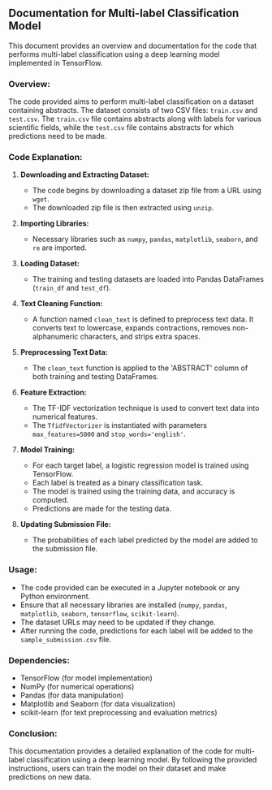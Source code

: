 ## Documentation for Multi-label Classification Model

This document provides an overview and documentation for the code that performs multi-label classification using a deep learning model implemented in TensorFlow.

### Overview:

The code provided aims to perform multi-label classification on a dataset containing abstracts. The dataset consists of two CSV files: `train.csv` and `test.csv`. The `train.csv` file contains abstracts along with labels for various scientific fields, while the `test.csv` file contains abstracts for which predictions need to be made.

### Code Explanation:

1. **Downloading and Extracting Dataset:**
   - The code begins by downloading a dataset zip file from a URL using `wget`.
   - The downloaded zip file is then extracted using `unzip`.

2. **Importing Libraries:**
   - Necessary libraries such as `numpy`, `pandas`, `matplotlib`, `seaborn`, and `re` are imported.

3. **Loading Dataset:**
   - The training and testing datasets are loaded into Pandas DataFrames (`train_df` and `test_df`).

4. **Text Cleaning Function:**
   - A function named `clean_text` is defined to preprocess text data. It converts text to lowercase, expands contractions, removes non-alphanumeric characters, and strips extra spaces.

5. **Preprocessing Text Data:**
   - The `clean_text` function is applied to the 'ABSTRACT' column of both training and testing DataFrames.

6. **Feature Extraction:**
   - The TF-IDF vectorization technique is used to convert text data into numerical features.
   - The `TfidfVectorizer` is instantiated with parameters `max_features=5000` and `stop_words='english'`.

7. **Model Training:**
   - For each target label, a logistic regression model is trained using TensorFlow.
   - Each label is treated as a binary classification task.
   - The model is trained using the training data, and accuracy is computed.
   - Predictions are made for the testing data.

8. **Updating Submission File:**
   - The probabilities of each label predicted by the model are added to the submission file.

### Usage:

- The code provided can be executed in a Jupyter notebook or any Python environment.
- Ensure that all necessary libraries are installed (`numpy`, `pandas`, `matplotlib`, `seaborn`, `tensorflow`, `scikit-learn`).
- The dataset URLs may need to be updated if they change.
- After running the code, predictions for each label will be added to the `sample_submission.csv` file.

### Dependencies:

- TensorFlow (for model implementation)
- NumPy (for numerical operations)
- Pandas (for data manipulation)
- Matplotlib and Seaborn (for data visualization)
- scikit-learn (for text preprocessing and evaluation metrics)

### Conclusion:

This documentation provides a detailed explanation of the code for multi-label classification using a deep learning model. By following the provided instructions, users can train the model on their dataset and make predictions on new data.
